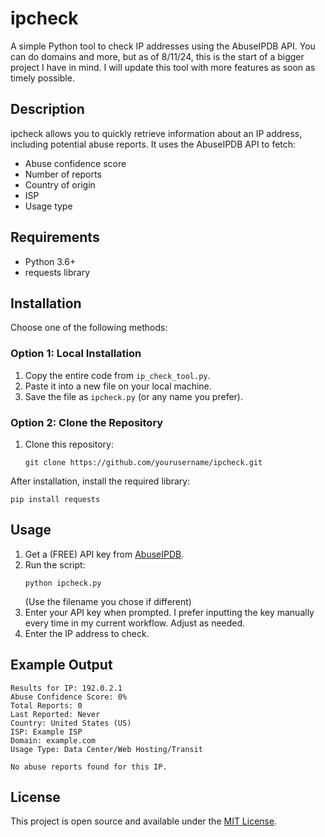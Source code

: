 # ipcheck

A simple Python tool to check IP addresses using the AbuseIPDB API. You can do domains and more, but as of 8/11/24, this is the start of a bigger project I have in mind. I will update this tool with more features as soon as timely possible.

## Description

ipcheck allows you to quickly retrieve information about an IP address, including potential abuse reports. It uses the AbuseIPDB API to fetch:

- Abuse confidence score
- Number of reports
- Country of origin
- ISP
- Usage type

## Requirements

- Python 3.6+
- requests library

## Installation

Choose one of the following methods:

### Option 1: Local Installation

1. Copy the entire code from `ip_check_tool.py`.
2. Paste it into a new file on your local machine.
3. Save the file as `ipcheck.py` (or any name you prefer).

### Option 2: Clone the Repository

1. Clone this repository:
   ```
   git clone https://github.com/yourusername/ipcheck.git
   ```

After installation, install the required library:
```
pip install requests
```

## Usage

1. Get a (FREE) API key from [AbuseIPDB](https://www.abuseipdb.com/).
2. Run the script:
   ```
   python ipcheck.py
   ```
   (Use the filename you chose if different)
3. Enter your API key when prompted. I prefer inputting the key manually every time in my current workflow. Adjust as needed.
5. Enter the IP address to check.

## Example Output

```
Results for IP: 192.0.2.1
Abuse Confidence Score: 0%
Total Reports: 0
Last Reported: Never
Country: United States (US)
ISP: Example ISP
Domain: example.com
Usage Type: Data Center/Web Hosting/Transit

No abuse reports found for this IP.
```

## License

This project is open source and available under the [MIT License](LICENSE).
